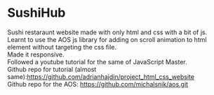 # SushiHub
Sushi restaraunt website made with only html and css with a bit of js. <br>
Learnt to use the AOS js library for adding on scroll animation to html element without targeting the css file.<br>
Made it responsive. <br>
Followed a youtube tutorial for the same of JavaScript Master. <br>
Github repo for tutorial (almost same):https://github.com/adrianhajdin/project_html_css_website <br>
Github repo for the AOS: https://github.com/michalsnik/aos.git
